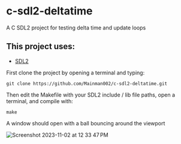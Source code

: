 # c-sdl2-deltatime
A C SDL2 project for testing delta time and update loops

## This project uses:
* [SDL2](https://github.com/libsdl-org/SDL/releases/tag/release-2.28.4)

First clone the project by opening a terminal and typing:
```
git clone https://github.com/Mainman002/c-sdl2-deltatime.git
```
Then edit the Makefile with your SDL2 include / lib file paths, open a terminal, and compile with:
```
make
```
A window should open with a ball bouncing around the viewport

![Screenshot 2023-11-02 at 12 33 47 PM](https://github.com/Mainman002/c-sdl2-deltatime/assets/11281480/67d5fdf1-18cf-493b-92c9-21b57ec50250)
